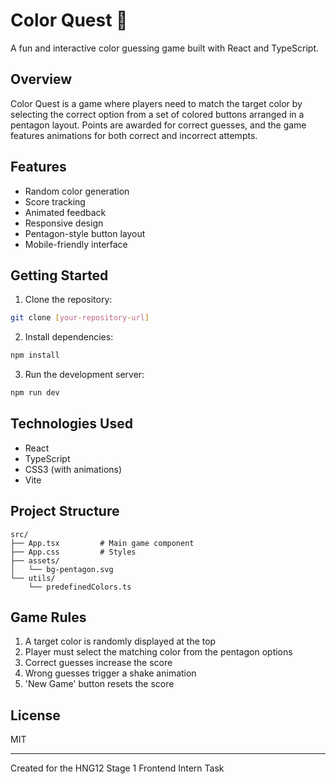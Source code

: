 # Color Quest 🎨

A fun and interactive color guessing game built with React and TypeScript.

## Overview

Color Quest is a game where players need to match the target color by selecting the correct option from a set of colored buttons arranged in a pentagon layout. Points are awarded for correct guesses, and the game features animations for both correct and incorrect attempts.

## Features

- Random color generation
- Score tracking
- Animated feedback
- Responsive design
- Pentagon-style button layout
- Mobile-friendly interface

## Getting Started

1. Clone the repository:

```bash
git clone [your-repository-url]
```

2. Install dependencies:

```bash
npm install
```

3. Run the development server:

```bash
npm run dev
```

## Technologies Used

- React
- TypeScript
- CSS3 (with animations)
- Vite

## Project Structure

```
src/
├── App.tsx         # Main game component
├── App.css         # Styles
├── assets/
│   └── bg-pentagon.svg
└── utils/
    └── predefinedColors.ts
```

## Game Rules

1. A target color is randomly displayed at the top
2. Player must select the matching color from the pentagon options
3. Correct guesses increase the score
4. Wrong guesses trigger a shake animation
5. 'New Game' button resets the score

## License

MIT

---

Created for the HNG12 Stage 1 Frontend Intern Task
